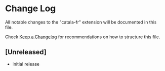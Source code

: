 # Change Log

All notable changes to the "catala-fr" extension will be documented in this file.

Check [Keep a Changelog](http://keepachangelog.com/) for recommendations on how to structure this file.

## [Unreleased]

- Initial release